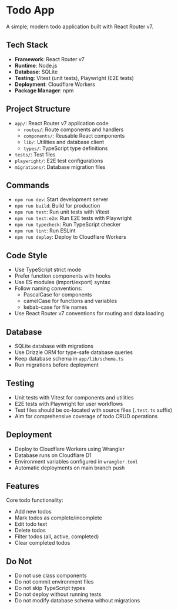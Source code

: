 # Todo App

A simple, modern todo application built with React Router v7.

## Tech Stack

- **Framework**: React Router v7
- **Runtime**: Node.js
- **Database**: SQLite  
- **Testing**: Vitest (unit tests), Playwright (E2E tests)
- **Deployment**: Cloudflare Workers
- **Package Manager**: npm

## Project Structure

- `app/`: React Router v7 application code
  - `routes/`: Route components and handlers
  - `components/`: Reusable React components
  - `lib/`: Utilities and database client
  - `types/`: TypeScript type definitions
- `tests/`: Test files
- `playwright/`: E2E test configurations
- `migrations/`: Database migration files

## Commands

- `npm run dev`: Start development server
- `npm run build`: Build for production
- `npm run test`: Run unit tests with Vitest
- `npm run test:e2e`: Run E2E tests with Playwright
- `npm run typecheck`: Run TypeScript checker
- `npm run lint`: Run ESLint
- `npm run deploy`: Deploy to Cloudflare Workers

## Code Style

- Use TypeScript strict mode
- Prefer function components with hooks
- Use ES modules (import/export) syntax
- Follow naming conventions:
  - PascalCase for components
  - camelCase for functions and variables
  - kebab-case for file names
- Use React Router v7 conventions for routing and data loading

## Database

- SQLite database with migrations
- Use Drizzle ORM for type-safe database queries
- Keep database schema in `app/lib/schema.ts`
- Run migrations before deployment

## Testing

- Unit tests with Vitest for components and utilities
- E2E tests with Playwright for user workflows
- Test files should be co-located with source files (`.test.ts` suffix)
- Aim for comprehensive coverage of todo CRUD operations

## Deployment

- Deploy to Cloudflare Workers using Wrangler
- Database runs on Cloudflare D1
- Environment variables configured in `wrangler.toml`
- Automatic deployments on main branch push

## Features

Core todo functionality:
- Add new todos
- Mark todos as complete/incomplete
- Edit todo text
- Delete todos
- Filter todos (all, active, completed)
- Clear completed todos

## Do Not

- Do not use class components
- Do not commit environment files
- Do not skip TypeScript types
- Do not deploy without running tests
- Do not modify database schema without migrations